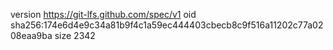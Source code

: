 version https://git-lfs.github.com/spec/v1
oid sha256:174e6d4e9c34a81b9f4c1a59ec444403cbecb8c9f516a11202c77a0208eaa9ba
size 2342
